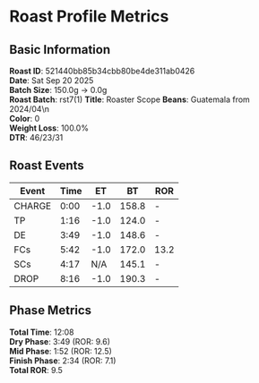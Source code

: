 # Roast Profile Metrics

## Basic Information
**Roast ID**: 521440bb85b34cbb80be4de311ab0426  
**Date**: Sat Sep 20 2025  
**Batch Size**: 150.0g → 0.0g  
**Roast Batch**: rst7(1)
**Title**: Roaster Scope
**Beans**: Guatemala from 2024/04\n  
**Color**: 0  
**Weight Loss**: 100.0%  
**DTR**: 46/23/31  

## Roast Events

| Event | Time | ET | BT | ROR |
|-------|------|----|----|-----|
| CHARGE | 0:00 | -1.0 | 158.8 | - |
| TP | 1:16 | -1.0 | 124.0 | - |
| DE | 3:49 | -1.0 | 148.6 | - |
| FCs | 5:42 | -1.0 | 172.0 | 13.2 |
| SCs | 4:17 | N/A | 145.1 | - |
| DROP | 8:16 | -1.0 | 190.3 | - |

## Phase Metrics
**Total Time**: 12:08  
**Dry Phase**: 3:49 (ROR: 9.6)  
**Mid Phase**: 1:52 (ROR: 12.5)  
**Finish Phase**: 2:34 (ROR: 7.1)  
**Total ROR**: 9.5  
